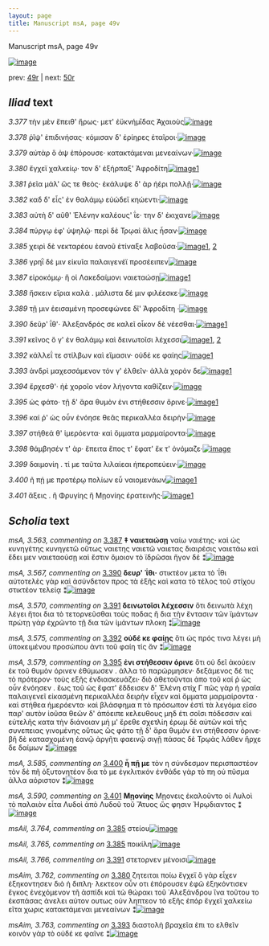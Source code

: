 ```yaml
---
layout: page
title: Manuscript msA, page 49v
---
```


Manuscript msA, page 49v

[![image](http://www.homermultitext.org/iipsrv?OBJ=IIP,1.0&FIF=/project/homer/pyramidal/deepzoom/hmt/vaimg/2017a/VA049VN_0551.tif&WID=100&CVT=JPEG)](http://www.homermultitext.org/ict2/?urn=urn:cite2:hmt:vaimg.2017a:VA049VN_0551)

prev:  [49r](../49r) | next:  [50r](../50r)

## *Iliad* text

*3.377* <a id="3.377"/> τὴν μὲν ἔπειθ' ἥρως· μετ' ἐϋκνήμῑδας Ἀχαιοὺς[![image](http://www.homermultitext.org/iipsrv?OBJ=IIP,1.0&FIF=/project/homer/pyramidal/deepzoom/hmt/vaimg/2017a/VA049VN_0551.tif&RGN=0.463,0.2374,0.384,0.0278&WID=1000&CVT=JPEG)](http://www.homermultitext.org/ict2/?urn=urn:cite2:hmt:vaimg.2017a:VA049VN_0551@0.463,0.2374,0.384,0.0278)

*3.378* <a id="3.378"/> ῥῖψ' ἐπιδινήσας· κόμισαν δ' ἐρίηρες ἑταῖροι·[![image](http://www.homermultitext.org/iipsrv?OBJ=IIP,1.0&FIF=/project/homer/pyramidal/deepzoom/hmt/vaimg/2017a/VA049VN_0551.tif&RGN=0.474,0.2607,0.359,0.0263&WID=1000&CVT=JPEG)](http://www.homermultitext.org/ict2/?urn=urn:cite2:hmt:vaimg.2017a:VA049VN_0551@0.474,0.2607,0.359,0.0263)

*3.379* <a id="3.379"/> αὐτὰρ ὃ ἀψ ἐπόρουσε· κατακτάμεναι μενεαίνων·[![image](http://www.homermultitext.org/iipsrv?OBJ=IIP,1.0&FIF=/project/homer/pyramidal/deepzoom/hmt/vaimg/2017a/VA049VN_0551.tif&RGN=0.475,0.278,0.382,0.0263&WID=1000&CVT=JPEG)](http://www.homermultitext.org/ict2/?urn=urn:cite2:hmt:vaimg.2017a:VA049VN_0551@0.475,0.278,0.382,0.0263)

*3.380* <a id="3.380"/> ἔγχεϊ χαλκείῳ· τον δ' ἐξήρπαξ' Ἀφροδίτη[![image](http://www.homermultitext.org/iipsrv?OBJ=IIP,1.0&FIF=/project/homer/pyramidal/deepzoom/hmt/vaimg/2017a/VA049VN_0551.tif&RGN=0.477,0.2953,0.35,0.0285&WID=1000&CVT=JPEG)](http://www.homermultitext.org/ict2/?urn=urn:cite2:hmt:vaimg.2017a:VA049VN_0551@0.477,0.2953,0.35,0.0285)[1](#msAim_3.762)

*3.381* <a id="3.381"/> ῥεῖα μάλ' ὥς τε θεὸς· ἐκάλυψε δ' ὰρ ἠέρι πολλῇ·[![image](http://www.homermultitext.org/iipsrv?OBJ=IIP,1.0&FIF=/project/homer/pyramidal/deepzoom/hmt/vaimg/2017a/VA049VN_0551.tif&RGN=0.483,0.3148,0.373,0.027&WID=1000&CVT=JPEG)](http://www.homermultitext.org/ict2/?urn=urn:cite2:hmt:vaimg.2017a:VA049VN_0551@0.483,0.3148,0.373,0.027)

*3.382* <a id="3.382"/> καδ δ' εἷς' ἐν θαλάμῳ εὐώδεϊ κηώεντι·[![image](http://www.homermultitext.org/iipsrv?OBJ=IIP,1.0&FIF=/project/homer/pyramidal/deepzoom/hmt/vaimg/2017a/VA049VN_0551.tif&RGN=0.484,0.3336,0.328,0.027&WID=1000&CVT=JPEG)](http://www.homermultitext.org/ict2/?urn=urn:cite2:hmt:vaimg.2017a:VA049VN_0551@0.484,0.3336,0.328,0.027)

*3.383* <a id="3.383"/> αὐτὴ δ' αῦθ' Ἑλένην καλέους' ΐε· την δ' ἐκιχανε[![image](http://www.homermultitext.org/iipsrv?OBJ=IIP,1.0&FIF=/project/homer/pyramidal/deepzoom/hmt/vaimg/2017a/VA049VN_0551.tif&RGN=0.484,0.3464,0.365,0.0293&WID=1000&CVT=JPEG)](http://www.homermultitext.org/ict2/?urn=urn:cite2:hmt:vaimg.2017a:VA049VN_0551@0.484,0.3464,0.365,0.0293)

*3.384* <a id="3.384"/> πύργῳ ἐφ' ὑψηλῷ· περὶ δὲ Τρῳαὶ ἅλις ἦσαν·[![image](http://www.homermultitext.org/iipsrv?OBJ=IIP,1.0&FIF=/project/homer/pyramidal/deepzoom/hmt/vaimg/2017a/VA049VN_0551.tif&RGN=0.482,0.3689,0.365,0.0293&WID=1000&CVT=JPEG)](http://www.homermultitext.org/ict2/?urn=urn:cite2:hmt:vaimg.2017a:VA049VN_0551@0.482,0.3689,0.365,0.0293)

*3.385* <a id="3.385"/> χειρὶ δὲ νεκταρέου ἑανοῦ ἐτίναξε λαβοῦσα·[![image](http://www.homermultitext.org/iipsrv?OBJ=IIP,1.0&FIF=/project/homer/pyramidal/deepzoom/hmt/vaimg/2017a/VA049VN_0551.tif&RGN=0.482,0.3862,0.38,0.0323&WID=1000&CVT=JPEG)](http://www.homermultitext.org/ict2/?urn=urn:cite2:hmt:vaimg.2017a:VA049VN_0551@0.482,0.3862,0.38,0.0323)[1](#msAil_3.765), [2](#msAil_3.764)

*3.386* <a id="3.386"/> γρηῒ δέ μιν εἰκυῖα παλαιγενέϊ προσέειπεν[![image](http://www.homermultitext.org/iipsrv?OBJ=IIP,1.0&FIF=/project/homer/pyramidal/deepzoom/hmt/vaimg/2017a/VA049VN_0551.tif&RGN=0.483,0.4072,0.38,0.0308&WID=1000&CVT=JPEG)](http://www.homermultitext.org/ict2/?urn=urn:cite2:hmt:vaimg.2017a:VA049VN_0551@0.483,0.4072,0.38,0.0308)

*3.387* <a id="3.387"/> εἰροκόμῳ· ἥ οἱ Λακεδαίμονι ναιεταώσῃ[![image](http://www.homermultitext.org/iipsrv?OBJ=IIP,1.0&FIF=/project/homer/pyramidal/deepzoom/hmt/vaimg/2017a/VA049VN_0551.tif&RGN=0.484,0.426,0.354,0.0285&WID=1000&CVT=JPEG)](http://www.homermultitext.org/ict2/?urn=urn:cite2:hmt:vaimg.2017a:VA049VN_0551@0.484,0.426,0.354,0.0285)[1](#msA_3.563)

*3.388* <a id="3.388"/> ἤσκειν εἴρια καλὰ . μάλιστα δέ μιν φιλέεσκε·[![image](http://www.homermultitext.org/iipsrv?OBJ=IIP,1.0&FIF=/project/homer/pyramidal/deepzoom/hmt/vaimg/2017a/VA049VN_0551.tif&RGN=0.485,0.444,0.376,0.0285&WID=1000&CVT=JPEG)](http://www.homermultitext.org/ict2/?urn=urn:cite2:hmt:vaimg.2017a:VA049VN_0551@0.485,0.444,0.376,0.0285)

*3.389* <a id="3.389"/> τῇ μιν ἐεισαμένη προσεφώνεε δῖ' Ἀφροδίτη ·[![image](http://www.homermultitext.org/iipsrv?OBJ=IIP,1.0&FIF=/project/homer/pyramidal/deepzoom/hmt/vaimg/2017a/VA049VN_0551.tif&RGN=0.483,0.4583,0.382,0.0323&WID=1000&CVT=JPEG)](http://www.homermultitext.org/ict2/?urn=urn:cite2:hmt:vaimg.2017a:VA049VN_0551@0.483,0.4583,0.382,0.0323)

*3.390* <a id="3.390"/> δεῦρ' ΐθ'· Ἀλεξανδρός σε καλεῖ οἶκον δὲ νέεσθαι·[![image](http://www.homermultitext.org/iipsrv?OBJ=IIP,1.0&FIF=/project/homer/pyramidal/deepzoom/hmt/vaimg/2017a/VA049VN_0551.tif&RGN=0.472,0.4786,0.397,0.0293&WID=1000&CVT=JPEG)](http://www.homermultitext.org/ict2/?urn=urn:cite2:hmt:vaimg.2017a:VA049VN_0551@0.472,0.4786,0.397,0.0293)[1](#msA_3.567)

*3.391* <a id="3.391"/> κεῖνος ὅ γ' ἐν θαλάμῳ καὶ δεινωτοῖσι λέχεσσι[![image](http://www.homermultitext.org/iipsrv?OBJ=IIP,1.0&FIF=/project/homer/pyramidal/deepzoom/hmt/vaimg/2017a/VA049VN_0551.tif&RGN=0.488,0.4996,0.377,0.0263&WID=1000&CVT=JPEG)](http://www.homermultitext.org/ict2/?urn=urn:cite2:hmt:vaimg.2017a:VA049VN_0551@0.488,0.4996,0.377,0.0263)[1](#msA_3.570), [2](#msAil_3.766)

*3.392* <a id="3.392"/> κάλλεΐ τε στίλβων καὶ εἵμασιν· οὐδέ κε φαίης[![image](http://www.homermultitext.org/iipsrv?OBJ=IIP,1.0&FIF=/project/homer/pyramidal/deepzoom/hmt/vaimg/2017a/VA049VN_0551.tif&RGN=0.486,0.5169,0.389,0.0263&WID=1000&CVT=JPEG)](http://www.homermultitext.org/ict2/?urn=urn:cite2:hmt:vaimg.2017a:VA049VN_0551@0.486,0.5169,0.389,0.0263)[1](#msA_3.575)

*3.393* <a id="3.393"/> ἀνδρὶ μαχεσσάμενον τόν γ' ἐλθεῖν· ἀλλὰ χορὸν δε[![image](http://www.homermultitext.org/iipsrv?OBJ=IIP,1.0&FIF=/project/homer/pyramidal/deepzoom/hmt/vaimg/2017a/VA049VN_0551.tif&RGN=0.484,0.5334,0.398,0.0323&WID=1000&CVT=JPEG)](http://www.homermultitext.org/ict2/?urn=urn:cite2:hmt:vaimg.2017a:VA049VN_0551@0.484,0.5334,0.398,0.0323)[1](#msAim_3.763)

*3.394* <a id="3.394"/> ἔρχεσθ'· ἠὲ χοροῖο νέον λήγοντα καθίζειν·[![image](http://www.homermultitext.org/iipsrv?OBJ=IIP,1.0&FIF=/project/homer/pyramidal/deepzoom/hmt/vaimg/2017a/VA049VN_0551.tif&RGN=0.485,0.5537,0.375,0.0323&WID=1000&CVT=JPEG)](http://www.homermultitext.org/ict2/?urn=urn:cite2:hmt:vaimg.2017a:VA049VN_0551@0.485,0.5537,0.375,0.0323)

*3.395* <a id="3.395"/> ὡς φάτο· τῇ δ' ἄρα θυμὸν ἐνι στήθεσσιν ὄρινε·[![image](http://www.homermultitext.org/iipsrv?OBJ=IIP,1.0&FIF=/project/homer/pyramidal/deepzoom/hmt/vaimg/2017a/VA049VN_0551.tif&RGN=0.484,0.571,0.391,0.0301&WID=1000&CVT=JPEG)](http://www.homermultitext.org/ict2/?urn=urn:cite2:hmt:vaimg.2017a:VA049VN_0551@0.484,0.571,0.391,0.0301)[1](#msA_3.579)

*3.396* <a id="3.396"/> καί ῥ' ὡς οὖν ἐνόησε θεᾶς περικαλλέα δειρὴν·[![image](http://www.homermultitext.org/iipsrv?OBJ=IIP,1.0&FIF=/project/homer/pyramidal/deepzoom/hmt/vaimg/2017a/VA049VN_0551.tif&RGN=0.49,0.5868,0.391,0.0316&WID=1000&CVT=JPEG)](http://www.homermultitext.org/ict2/?urn=urn:cite2:hmt:vaimg.2017a:VA049VN_0551@0.49,0.5868,0.391,0.0316)

*3.397* <a id="3.397"/> στήθεά θ' ἱμερόεντα· καὶ ὄμματα μαρμαίροντα·[![image](http://www.homermultitext.org/iipsrv?OBJ=IIP,1.0&FIF=/project/homer/pyramidal/deepzoom/hmt/vaimg/2017a/VA049VN_0551.tif&RGN=0.493,0.6041,0.413,0.0331&WID=1000&CVT=JPEG)](http://www.homermultitext.org/ict2/?urn=urn:cite2:hmt:vaimg.2017a:VA049VN_0551@0.493,0.6041,0.413,0.0331)

*3.398* <a id="3.398"/> θάμβησέν τ' ὰρ· ἔπειτα ἔπος τ' ἔφατ' ἔκ τ' ὀνόμαζε·[![image](http://www.homermultitext.org/iipsrv?OBJ=IIP,1.0&FIF=/project/homer/pyramidal/deepzoom/hmt/vaimg/2017a/VA049VN_0551.tif&RGN=0.494,0.6273,0.402,0.0285&WID=1000&CVT=JPEG)](http://www.homermultitext.org/ict2/?urn=urn:cite2:hmt:vaimg.2017a:VA049VN_0551@0.494,0.6273,0.402,0.0285)

*3.399* <a id="3.399"/> δαιμονίη . τί με ταῦτα λιλαίεαι ἠπεροπεύειν·[![image](http://www.homermultitext.org/iipsrv?OBJ=IIP,1.0&FIF=/project/homer/pyramidal/deepzoom/hmt/vaimg/2017a/VA049VN_0551.tif&RGN=0.492,0.6461,0.403,0.0285&WID=1000&CVT=JPEG)](http://www.homermultitext.org/ict2/?urn=urn:cite2:hmt:vaimg.2017a:VA049VN_0551@0.492,0.6461,0.403,0.0285)

*3.400* <a id="3.400"/> ῆ πῄ με προτέρῳ πολίων εὖ ναιομενάων[![image](http://www.homermultitext.org/iipsrv?OBJ=IIP,1.0&FIF=/project/homer/pyramidal/deepzoom/hmt/vaimg/2017a/VA049VN_0551.tif&RGN=0.491,0.6612,0.389,0.0316&WID=1000&CVT=JPEG)](http://www.homermultitext.org/ict2/?urn=urn:cite2:hmt:vaimg.2017a:VA049VN_0551@0.491,0.6612,0.389,0.0316)[1](#msA_3.585)

*3.401* <a id="3.401"/> ἄξεις . ἢ Φρυγίης ἢ Μῃονίης ἐρατεινῆς·[![image](http://www.homermultitext.org/iipsrv?OBJ=IIP,1.0&FIF=/project/homer/pyramidal/deepzoom/hmt/vaimg/2017a/VA049VN_0551.tif&RGN=0.493,0.6769,0.401,0.0451&WID=1000&CVT=JPEG)](http://www.homermultitext.org/ict2/?urn=urn:cite2:hmt:vaimg.2017a:VA049VN_0551@0.493,0.6769,0.401,0.0451)[1](#msA_3.590)

## *Scholia* text

*msA, 3.563, commenting on* [3.387](#3.387)  <a id="msA_3.563"/> **‡ ναιεταώσῃ** ναίω ναιέτης· καὶ ὡς κυνηγέτης κυνηγετῶ οὕτως ναιετης ναιετῶ ναιετας διαιρέσις ναιετάω καὶ ἔδει μεν ναιεταούσῃ καὶ ἔστιν ὅμοιον τὸ ϊδρῶσαι ἤγον δέ ⁑[![image](http://www.homermultitext.org/iipsrv?OBJ=IIP,1.0&FIF=/project/homer/pyramidal/deepzoom/hmt/vaimg/2017a/VA049VN_0551.tif&RGN=0.21739130,0.43402490,0.20596905,0.05034578&WID=1000&CVT=JPEG)](http://www.homermultitext.org/ict2/?urn=urn:cite2:hmt:vaimg.2017a:VA049VN_0551@0.21739130,0.43402490,0.20596905,0.05034578)

*msA, 3.567, commenting on* [3.390](#3.390)  <a id="msA_3.567"/> **δευρ' ᾿ΐθι·** στικτέον μετα τὸ ᾿ΐθι αὐτοτελὲς γὰρ καὶ ἀσύνδετον προς τὰ ἑξῆς καὶ κατα τὸ τέλος τοῦ στίχου στικτέον τελείᾳ ⁑[![image](http://www.homermultitext.org/iipsrv?OBJ=IIP,1.0&FIF=/project/homer/pyramidal/deepzoom/hmt/vaimg/2017a/VA049VN_0551.tif&RGN=0.22089167,0.47925311,0.22033898,0.04149378&WID=1000&CVT=JPEG)](http://www.homermultitext.org/ict2/?urn=urn:cite2:hmt:vaimg.2017a:VA049VN_0551@0.22089167,0.47925311,0.22033898,0.04149378)

*msA, 3.570, commenting on* [3.391](#3.391)  <a id="msA_3.570"/> **δεινωτοῖσι λέχεσσιν** ὅτι δεινωτὰ λέχη λέγει ἤτοι δια τὸ τετορνεῦσθαι τοὺς ποδας ἢ δια τὴν ἔντασιν τῶν ϊμάντων πρώτῃ γὰρ ἐχρῶντο τῇ δια τῶν ἱμάντων πλοκη ⁑[![image](http://www.homermultitext.org/iipsrv?OBJ=IIP,1.0&FIF=/project/homer/pyramidal/deepzoom/hmt/vaimg/2017a/VA049VN_0551.tif&RGN=0.22218128,0.52268326,0.21665438,0.05643154&WID=1000&CVT=JPEG)](http://www.homermultitext.org/ict2/?urn=urn:cite2:hmt:vaimg.2017a:VA049VN_0551@0.22218128,0.52268326,0.21665438,0.05643154)

*msA, 3.575, commenting on* [3.392](#3.392)  <a id="msA_3.575"/> **οὐδέ κε φαίῃς** ὅτι ὡς πρός τινα λέγει μὴ ὑποκειμένου προσώπου ἀντι τοῦ φαίη τίς ἄν ⁑[![image](http://www.homermultitext.org/iipsrv?OBJ=IIP,1.0&FIF=/project/homer/pyramidal/deepzoom/hmt/vaimg/2017a/VA049VN_0551.tif&RGN=0.22991894,0.57275242,0.20504790,0.03872752&WID=1000&CVT=JPEG)](http://www.homermultitext.org/ict2/?urn=urn:cite2:hmt:vaimg.2017a:VA049VN_0551@0.22991894,0.57275242,0.20504790,0.03872752)

*msA, 3.579, commenting on* [3.395](#3.395)  <a id="msA_3.579"/> **ἐνι στήθεσσιν όρινε** ὅτι οὐ δεῖ ἀκούειν ἐκ τοῦ θυμὸν όρινεν ἐθύμωσεν . ἀλλα τὸ παρώρμησεν· δεξάμενος δέ τις τὸ πρότερον· τοὺς εξῆς ἐνδιασκευάζει· διὸ ἀθετοῦνται ἀπο τοῦ καί ῤ ὡς οὖν ἐνόησεν . ἕως τοῦ ὡς ἔφατ' ἔδδεισεν δ' Ἑλένη στίχ Γ πῶς γὰρ ἡ γραῖα παλαιγενεῖ εἰκασμένη περικαλλέα δειρὴν εἶχεν καὶ ὄμματα μαρμαίροντα · καὶ στήθεα ἡμερόεντα· καὶ βλάσφημα π τὸ πρόσωπον ἐστὶ τὰ λεγόμα εῖσο παρ' αυτὸν ἰοῦσα θεῶν δ' ἀπόειπε κελευθους μηδ έτι σοῖσι πόδεσσιν καὶ εὐτελῆς κατα τὴν διάνοιαν μή μ' ἔρεθε σχετλίη ἐρωμ δὲ αὐτῶν καὶ τῆς συνεπειας γινομένης οὕτως ὣς φάτο τῇ δ' ἄρα θυμὸν ἐνι στήθεσσιν όρινε· βῆ δὲ κατασχομένη ἑανῷ ἀργῆτι φαεινῷ σιγῇ πάσας δὲ Τρῳὰς λάθεν ἥρχε δε δαίμων ⁑[![image](http://www.homermultitext.org/iipsrv?OBJ=IIP,1.0&FIF=/project/homer/pyramidal/deepzoom/hmt/vaimg/2017a/VA049VN_0551.tif&RGN=0.22476050,0.60304288,0.67722918,0.15878285&WID=1000&CVT=JPEG)](http://www.homermultitext.org/ict2/?urn=urn:cite2:hmt:vaimg.2017a:VA049VN_0551@0.22476050,0.60304288,0.67722918,0.15878285)

*msA, 3.585, commenting on* [3.400](#3.400)  <a id="msA_3.585"/> **ἦ πῇ με** τὸν η σύνδεσμον περισπαστέον τὸν δὲ πῆ ὀξυτονητέον δια τὸ με ἐγκλιτικόν ἐνθάδε γὰρ τὸ πη οὐ πῦσμα ἀλλα αόριστον ⁑[![image](http://www.homermultitext.org/iipsrv?OBJ=IIP,1.0&FIF=/project/homer/pyramidal/deepzoom/hmt/vaimg/2017a/VA049VN_0551.tif&RGN=0.23728814,0.73969571,0.64627856,0.05864454&WID=1000&CVT=JPEG)](http://www.homermultitext.org/ict2/?urn=urn:cite2:hmt:vaimg.2017a:VA049VN_0551@0.23728814,0.73969571,0.64627856,0.05864454)

*msA, 3.590, commenting on* [3.401](#3.401)  <a id="msA_3.590"/> **Μῃονίης** Μῃονεις ἑκαλοῦντο οἱ Λυλοὶ τὸ παλαιὸν εἶτα Λυδοὶ ἀπὸ Λυδοῦ τοῦ Ἄτυος ὥς φησιν Ἡρῳδιαντος ⁑[![image](http://www.homermultitext.org/iipsrv?OBJ=IIP,1.0&FIF=/project/homer/pyramidal/deepzoom/hmt/vaimg/2017a/VA049VN_0551.tif&RGN=0.34856301,0.75020747,0.54826824,0.04204703&WID=1000&CVT=JPEG)](http://www.homermultitext.org/ict2/?urn=urn:cite2:hmt:vaimg.2017a:VA049VN_0551@0.34856301,0.75020747,0.54826824,0.04204703)

*msAil, 3.764, commenting on* [3.385](#3.385)  <a id="msAil_3.764"/> στείου[![image](http://www.homermultitext.org/iipsrv?OBJ=IIP,1.0&FIF=/project/homer/pyramidal/deepzoom/hmt/vaimg/2017a/VA049VN_0551.tif&RGN=0.56595431,0.38672199,0.09340457,0.02392808&WID=1000&CVT=JPEG)](http://www.homermultitext.org/ict2/?urn=urn:cite2:hmt:vaimg.2017a:VA049VN_0551@0.56595431,0.38672199,0.09340457,0.02392808)

*msAil, 3.765, commenting on* [3.385](#3.385)  <a id="msAil_3.765"/> ποικίλη[![image](http://www.homermultitext.org/iipsrv?OBJ=IIP,1.0&FIF=/project/homer/pyramidal/deepzoom/hmt/vaimg/2017a/VA049VN_0551.tif&RGN=0.66249079,0.38699862,0.04845247,0.02130014&WID=1000&CVT=JPEG)](http://www.homermultitext.org/ict2/?urn=urn:cite2:hmt:vaimg.2017a:VA049VN_0551@0.66249079,0.38699862,0.04845247,0.02130014)

*msAil, 3.766, commenting on* [3.391](#3.391)  <a id="msAil_3.766"/> στετορνεν μένοισι[![image](http://www.homermultitext.org/iipsrv?OBJ=IIP,1.0&FIF=/project/homer/pyramidal/deepzoom/hmt/vaimg/2017a/VA049VN_0551.tif&RGN=0.71978629,0.49598893,0.06208548,0.01991701&WID=1000&CVT=JPEG)](http://www.homermultitext.org/ict2/?urn=urn:cite2:hmt:vaimg.2017a:VA049VN_0551@0.71978629,0.49598893,0.06208548,0.01991701)

*msAim, 3.762, commenting on* [3.380](#3.380)  <a id="msAim_3.762"/> ζητειται ποίω ἔγχεϊ ὃ γὰρ εἶχεν ἐξηκοντησεν διὸ ἡ διπλη· λεκτεον οὖν οτι ἐπόρουσεν ἐφῶ ἐξηκόντισεν ἔγκος ἐνεχόμενον τῆ ἀσπίδι καὶ τὼ θώρακι τοῦ ᾿Αλεξάνδρου ἵνα τοῦτου το ἐκσπάσας ἀνελει αὐτον ουτως οὐν ληπτεον τὸ εξῆς ἐπόρ ἔγχεϊ χαλκείω εῖτα χωρις κατακτάμεναι μενεαίνων ⁑[![image](http://www.homermultitext.org/iipsrv?OBJ=IIP,1.0&FIF=/project/homer/pyramidal/deepzoom/hmt/vaimg/2017a/VA049VN_0551.tif&RGN=0.41230656,0.30511757,0.06963891,0.11507607&WID=1000&CVT=JPEG)](http://www.homermultitext.org/ict2/?urn=urn:cite2:hmt:vaimg.2017a:VA049VN_0551@0.41230656,0.30511757,0.06963891,0.11507607)

*msAim, 3.763, commenting on* [3.393](#3.393)  <a id="msAim_3.763"/> διαστολὴ βραχεῖα ἐπι το ελθεῖν κοινὸν γὰρ τὸ οὐδέ κε φαῖνε ⁑[![image](http://www.homermultitext.org/iipsrv?OBJ=IIP,1.0&FIF=/project/homer/pyramidal/deepzoom/hmt/vaimg/2017a/VA049VN_0551.tif&RGN=0.44307296,0.55228216,0.04034635,0.04688797&WID=1000&CVT=JPEG)](http://www.homermultitext.org/ict2/?urn=urn:cite2:hmt:vaimg.2017a:VA049VN_0551@0.44307296,0.55228216,0.04034635,0.04688797)